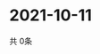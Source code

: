 # 2021-10-11
  共 0条

  <!-- BEGIN -->
  <!-- 最后更新时间Mon Oct 11 2021 05:02:46 GMT+0000 (Coordinated Universal Time) -->
  
  <!-- END -->
  
  